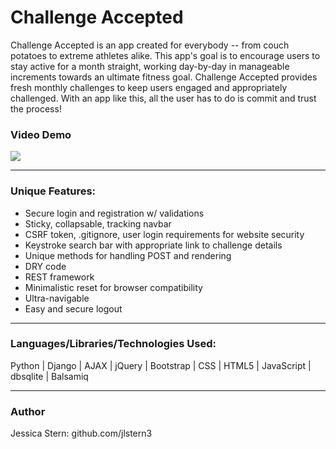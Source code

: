 <h1>Challenge Accepted</h1>

<p>Challenge Accepted is an app created for everybody -- from couch potatoes to extreme athletes alike.  This app's goal is to encourage users to stay active for a month straight, 
working day-by-day in manageable increments towards an ultimate fitness goal.  Challenge Accepted provides fresh monthly challenges to keep users engaged and appropriately challenged.
With an app like this, all the user has to do is commit and trust the process!</p>
<h3>Video Demo</h3>
<img src="/static/images/Challenge_Accepted.gif" atl="Video Demo"/>
<hr>
<h3>Unique Features:</h3>
<ul>
   <li>Secure login and registration w/ validations</li>
   <li>Sticky, collapsable, tracking navbar</li>
   <li>CSRF token, .gitignore, user login requirements for website security</li>
   <li>Keystroke search bar with appropriate link to challenge details</li>
   <li>Unique methods for handling POST and rendering</li>
   <li>DRY code</li>
   <li>REST framework</li>
   <li>Minimalistic reset for browser compatibility</li>
   <li>Ultra-navigable</li>
   <li>Easy and secure logout</li>
</ul>
<hr>
<h3>Languages/Libraries/Technologies Used:</h3>
<p>Python | Django | AJAX | jQuery | Bootstrap | CSS | HTML5 | JavaScript | dbsqlite | Balsamiq</p>
<hr>

<h3>Author</h3>
<p>Jessica Stern: github.com/jlstern3</p>
